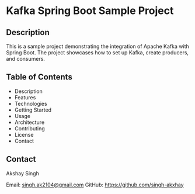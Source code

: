 # Kafka Spring Boot Sample Project

## Description

This is a sample project demonstrating the integration of Apache Kafka with Spring Boot. The project showcases how to
set up Kafka, create producers, and consumers.

## Table of Contents
- Description
- Features 
- Technologies
- Getting Started
- Usage
- Architecture
- Contributing
- License 
- Contact

## Contact
Akshay Singh

Email: singh.ak2104@gmail.com
GitHub: https://github.com/singh-akxhay